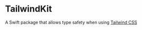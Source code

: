 # TailwindKit

A Swift package that allows type safety when using [Tailwind CSS](https://tailwindcss.com)
